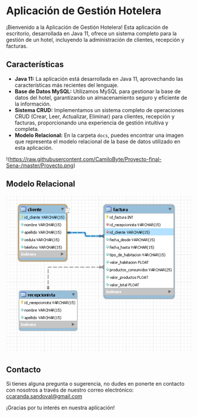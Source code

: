 # Aplicación de Gestión Hotelera

¡Bienvenido a la Aplicación de Gestión Hotelera! Esta aplicación de escritorio, desarrollada en Java 11, ofrece un sistema completo para la gestión de un hotel, incluyendo la administración de clientes, recepción y facturas.

## Características

- **Java 11:** La aplicación está desarrollada en Java 11, aprovechando las características más recientes del lenguaje.
- **Base de Datos MySQL:** Utilizamos MySQL para gestionar la base de datos del hotel, garantizando un almacenamiento seguro y eficiente de la información.
- **Sistema CRUD:** Implementamos un sistema completo de operaciones CRUD (Crear, Leer, Actualizar, Eliminar) para clientes, recepción y facturas, proporcionando una experiencia de gestión intuitiva y completa.
- **Modelo Relacional:** En la carpeta `docs`, puedes encontrar una imagen que representa el modelo relacional de la base de datos utilizado en esta aplicación.


!(https://raw.githubusercontent.com/CamiloByte/Proyecto-final-Sena-/master/Proyecto.png)

## Modelo Relacional
![Modelo Relacional](https://github.com/CamiloByte/Proyecto-final-Sena-/blob/master/Modelo%20Relacional.png)






## Contacto

Si tienes alguna pregunta o sugerencia, no dudes en ponerte en contacto con nosotros a través de nuestro correo electrónico: ccaranda.sandoval@gmail.com

¡Gracias por tu interés en nuestra aplicación!

